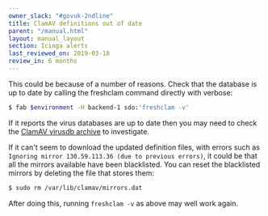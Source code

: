 ```yaml
---
owner_slack: "#govuk-2ndline"
title: ClamAV definitions out of date
parent: "/manual.html"
layout: manual_layout
section: Icinga alerts
last_reviewed_on: 2019-03-18
review_in: 6 months
---
```


This could be because of a number of reasons. Check that the database is up to
date by calling the freshclam command directly with verbose:

```bash
$ fab $environment -H backend-1 sdo:'freshclam -v'
```

If it reports the virus databases are up to date then you may need to check the
[ClamAV virusdb archive][clamav-virusdb-archive] to investigate.

If it can't seem to download the updated definition files, with errors such as
`Ignoring mirror 130.59.113.36 (due to previous errors)`, it could be that all
the mirrors available have been blacklisted. You can reset the blacklisted
mirrors by deleting the file that stores them:

```bash
$ sudo rm /var/lib/clamav/mirrors.dat
```

After doing this, running `freshclam -v` as above may well work again.

[clamav-virusdb-archive]: http://lists.clamav.net/pipermail/clamav-virusdb/
